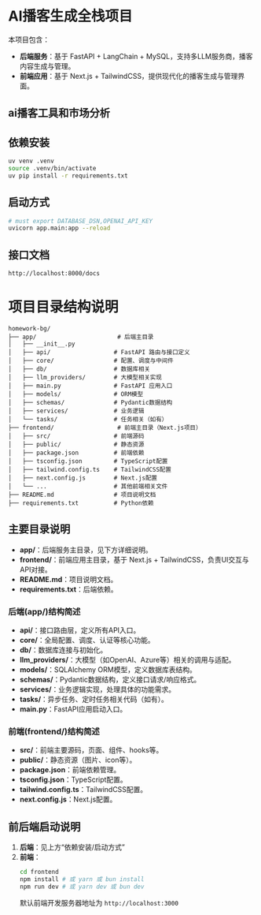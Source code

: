 # AI播客生成全栈项目

本项目包含：
- **后端服务**：基于 FastAPI + LangChain + MySQL，支持多LLM服务商，播客内容生成与管理。
- **前端应用**：基于 Next.js + TailwindCSS，提供现代化的播客生成与管理界面。


## ai播客工具和市场分析



## 依赖安装
```bash
uv venv .venv
source .venv/bin/activate
uv pip install -r requirements.txt
```

## 启动方式
```bash
# must export DATABASE_DSN,OPENAI_API_KEY
uvicorn app.main:app --reload
``` 

## 接口文档
`http://localhost:8000/docs`

# 项目目录结构说明

```
homework-bg/
├── app/                       # 后端主目录
│   ├── __init__.py
│   ├── api/                  # FastAPI 路由与接口定义
│   ├── core/                 # 配置、调度与中间件
│   ├── db/                   # 数据库相关
│   ├── llm_providers/        # 大模型相关实现
│   ├── main.py               # FastAPI 应用入口
│   ├── models/               # ORM模型
│   ├── schemas/              # Pydantic数据结构
│   ├── services/             # 业务逻辑
│   └── tasks/                # 任务相关（如有）
├── frontend/                  # 前端主目录（Next.js项目）
│   ├── src/                  # 前端源码
│   ├── public/               # 静态资源
│   ├── package.json          # 前端依赖
│   ├── tsconfig.json         # TypeScript配置
│   ├── tailwind.config.ts    # TailwindCSS配置
│   ├── next.config.js        # Next.js配置
│   └── ...                   # 其他前端相关文件
├── README.md                 # 项目说明文档
├── requirements.txt          # Python依赖
```

## 主要目录说明
- **app/**：后端服务主目录，见下方详细说明。
- **frontend/**：前端应用主目录，基于 Next.js + TailwindCSS，负责UI交互与API对接。
- **README.md**：项目说明文档。
- **requirements.txt**：后端依赖。

### 后端(app/)结构简述
- **api/**：接口路由层，定义所有API入口。
- **core/**：全局配置、调度、认证等核心功能。
- **db/**：数据库连接与初始化。
- **llm_providers/**：大模型（如OpenAI、Azure等）相关的调用与适配。
- **models/**：SQLAlchemy ORM模型，定义数据库表结构。
- **schemas/**：Pydantic数据结构，定义接口请求/响应格式。
- **services/**：业务逻辑实现，处理具体的功能需求。
- **tasks/**：异步任务、定时任务相关代码（如有）。
- **main.py**：FastAPI应用启动入口。

### 前端(frontend/)结构简述
- **src/**：前端主要源码，页面、组件、hooks等。
- **public/**：静态资源（图片、icon等）。
- **package.json**：前端依赖管理。
- **tsconfig.json**：TypeScript配置。
- **tailwind.config.ts**：TailwindCSS配置。
- **next.config.js**：Next.js配置。


## 前后端启动说明
1. **后端**：见上方“依赖安装/启动方式”
2. **前端**：
   ```bash
   cd frontend
   npm install # 或 yarn 或 bun install
   npm run dev # 或 yarn dev 或 bun dev
   ```
   默认前端开发服务器地址为 `http://localhost:3000`


